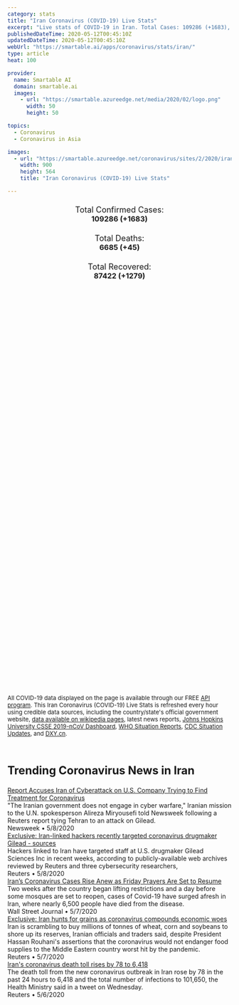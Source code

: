 ```yaml
---
category: stats
title: "Iran Coronavirus (COVID-19) Live Stats"
excerpt: "Live stats of COVID-19 in Iran. Total Cases: 109286 (+1683), Deaths: 6685 (+45), Recoveries: 87422(+1279)."
publishedDateTime: 2020-05-12T00:45:10Z
updatedDateTime: 2020-05-12T00:45:10Z
webUrl: "https://smartable.ai/apps/coronavirus/stats/iran/"
type: article
heat: 100

provider:
  name: Smartable AI
  domain: smartable.ai
  images:
    - url: "https://smartable.azureedge.net/media/2020/02/logo.png"
      width: 50
      height: 50

topics:
  - Coronavirus
  - Coronavirus in Asia

images:
  - url: "https://smartable.azureedge.net/coronavirus/sites/2/2020/iran.jpg"
    width: 900
    height: 564
    title: "Iran Coronavirus (COVID-19) Live Stats"

---
```

<div class="total-stats" style="text-align: center;">
    <h3>
	    <div style="font-size: 18px; font-weight: 400;">Total Confirmed Cases:</div>
	    109286 (<span class='red'>+1683</span>)
    </h3>
    <h3>
	    <div style="font-size: 18px; font-weight: 400;">Total Deaths:</div>
	    6685 (<span class='red'>+45</span>)
    </h3>
    <h3>
	    <div style="font-size: 18px; font-weight: 400;">Total Recovered:</div>
	    87422 (<span class='green'>+1279</span>)
    </h3>
</div>

<script type="text/javascript" src="https://www.gstatic.com/charts/loader.js"></script>

<div id="time_series_chart" style="width: 100%; height: 400px;"></div>
<script type="text/javascript">
  google.charts.load('current', {'packages':['corechart']});
  google.charts.setOnLoadCallback(drawChart);
  function drawChart() {
    var data = google.visualization.arrayToDataTable([
      ['Date', 'Total Cases', 'Total Deaths', 'Total Recovered'],
      ['1/22/2020', 0, 0, 0],['1/23/2020', 0, 0, 0],['1/24/2020', 0, 0, 0],['1/25/2020', 0, 0, 0],['1/26/2020', 0, 0, 0],['1/27/2020', 0, 0, 0],['1/28/2020', 0, 0, 0],['1/29/2020', 0, 0, 0],['1/30/2020', 0, 0, 0],['1/31/2020', 0, 0, 0],['2/1/2020', 0, 0, 0],['2/2/2020', 0, 0, 0],['2/3/2020', 0, 0, 0],['2/4/2020', 0, 0, 0],['2/5/2020', 0, 0, 0],['2/6/2020', 0, 0, 0],['2/7/2020', 0, 0, 0],['2/8/2020', 0, 0, 0],['2/9/2020', 0, 0, 0],['2/10/2020', 0, 0, 0],['2/11/2020', 0, 0, 0],['2/12/2020', 0, 0, 0],['2/13/2020', 0, 0, 0],['2/14/2020', 0, 0, 0],['2/15/2020', 0, 0, 0],['2/16/2020', 0, 0, 0],['2/17/2020', 0, 0, 0],['2/18/2020', 0, 0, 0],['2/19/2020', 2, 2, 0],['2/20/2020', 5, 2, 0],['2/21/2020', 18, 4, 0],['2/22/2020', 28, 5, 0],['2/23/2020', 43, 8, 0],['2/24/2020', 61, 12, 0],['2/25/2020', 95, 16, 0],['2/26/2020', 139, 19, 49],['2/27/2020', 245, 26, 49],['2/28/2020', 388, 34, 73],['2/29/2020', 593, 43, 123],['3/1/2020', 978, 54, 175],['3/2/2020', 1501, 66, 291],['3/3/2020', 2336, 77, 291],['3/4/2020', 2922, 92, 552],['3/5/2020', 3513, 107, 739],['3/6/2020', 4747, 124, 913],['3/7/2020', 5823, 145, 1669],['3/8/2020', 6566, 194, 2134],['3/9/2020', 7161, 237, 2394],['3/10/2020', 8042, 291, 2731],['3/11/2020', 9000, 354, 2959],['3/12/2020', 10075, 429, 3276],['3/13/2020', 11364, 514, 3529],['3/14/2020', 12729, 611, 4339],['3/15/2020', 13938, 724, 4590],['3/16/2020', 14991, 853, 4996],['3/17/2020', 16169, 988, 5389],['3/18/2020', 17361, 1135, 5710],['3/19/2020', 18407, 1284, 5979],['3/20/2020', 19644, 1433, 6745],['3/21/2020', 20610, 1556, 7635],['3/22/2020', 21638, 1685, 7931],['3/23/2020', 23049, 1812, 8376],['3/24/2020', 24811, 1934, 8913],['3/25/2020', 27017, 2077, 9625],['3/26/2020', 29406, 2234, 10457],['3/27/2020', 32332, 2378, 11133],['3/28/2020', 35408, 2517, 11679],['3/29/2020', 38309, 2640, 12391],['3/30/2020', 41495, 2757, 13911],['3/31/2020', 44605, 2898, 14656],['4/1/2020', 47593, 3036, 15473],['4/2/2020', 50468, 3160, 16711],['4/3/2020', 53183, 3294, 17935],['4/4/2020', 55743, 3452, 19736],['4/5/2020', 58226, 3603, 22011],['4/6/2020', 60500, 3739, 24236],['4/7/2020', 62589, 3872, 27039],['4/8/2020', 66220, 4003, 29812],['4/9/2020', 66220, 4110, 32309],['4/10/2020', 68192, 4232, 35465],['4/11/2020', 70029, 4357, 41947],['4/12/2020', 71686, 4474, 43894],['4/13/2020', 73303, 4585, 45983],['4/14/2020', 74877, 4683, 48129],['4/15/2020', 76389, 4777, 49933],['4/16/2020', 77995, 4869, 52229],['4/17/2020', 79494, 4958, 54064],['4/18/2020', 80868, 5031, 55987],['4/19/2020', 82211, 5118, 57023],['4/20/2020', 83505, 5209, 59273],['4/21/2020', 84802, 5297, 60965],['4/22/2020', 85996, 5391, 63113],['4/23/2020', 87026, 5481, 64843],['4/24/2020', 88194, 5574, 66599],['4/25/2020', 89328, 5650, 68193],['4/26/2020', 90481, 5710, 69657],['4/27/2020', 91472, 5806, 70933],['4/28/2020', 92584, 5877, 72439],['4/29/2020', 93657, 5957, 73791],['4/30/2020', 94640, 6028, 75103],['5/1/2020', 95544, 6092, 76226],['5/2/2020', 96448, 6156, 77350],['5/3/2020', 97424, 6203, 78422],['5/4/2020', 98647, 6277, 79379],['5/5/2020', 99970, 6340, 80475],['5/6/2020', 101650, 6418, 81587],['5/7/2020', 103135, 6486, 82744],['5/8/2020', 104691, 6541, 83837],['5/9/2020', 106220, 6589, 85064],['5/10/2020', 107603, 6640, 86143],['5/11/2020', 109286, 6685, 87422],
    ]);
    var options = {
      curveType: 'none',
      chartArea: {'width': '80%', 'height': '80%'},
      legend: { position: 'top' },
      lineWidth: 5,
      colors: ['#f60109', '#444444', '#81B71F']
    };
    var chart = new google.visualization.LineChart(document.getElementById('time_series_chart'));
    chart.draw(data, options);
  }
</script>

<div id="geo_chart" style="width: 100%; height: 500px;"></div>
<script type="text/javascript">
  google.charts.load('current', {
    'packages':['geochart'],
    'mapsApiKey': 'AIzaSyDk1HhVhLaveyKrUhhHZ5YwzIpEcbdal6U'
  });
  google.charts.setOnLoadCallback(drawRegionsMap);
  function drawRegionsMap() {
    var data = google.visualization.arrayToDataTable([
      ['Location', 'Total Cases', 'Total Deaths'],
      ["Iran", 109286, 6685]
    ]);
    var options = {
      backgroundColor: {fill:'transparent',stroke:'#FFF' ,strokeWidth:0 }, 
      region: 'IR',
      resolution: 'countries', 
      legend: 'none',
      colorAxis: {
          colors: ['#FFE2E2', '#f60109']
      }
    };
    var chart = new google.visualization.GeoChart(document.getElementById('geo_chart'));
    chart.draw(data, options);
  };
</script>



<span style="font-size: 13px">All COVID-19 data displayed on the page is available through our FREE <a href="https://developer.smartable.ai">API program</a>. This Iran Coronavirus (COVID-19) Live Stats is refreshed every hour using credible data sources, including the country/state's official government website, <a href="https://en.wikipedia.org/wiki/2019%E2%80%9320_coronavirus_pandemic" target="_blank">data available on wikipedia pages</a>, latest news reports, <a href="https://systems.jhu.edu/research/public-health/ncov/" target="_blank">Johns Hopkins University CSSE 2019-nCoV Dashboard</a>, <a href="https://www.who.int/emergencies/diseases/novel-coronavirus-2019/situation-reports" target="_blank">WHO Situation Reports</a>, <a href="https://www.cdc.gov/coronavirus/2019-ncov/index.html" target="_blank">CDC Situation Updates</a>, and <a href="https://ncov.dxy.cn/ncovh5/view/pneumonia" target="_blank">DXY.cn</a>.</span>


<h2 id="news" class="center" style="margin-top: 60px; font-size: 25px;">Trending Coronavirus News in Iran</h2>
<div class="row">
<div class="col-md-6 col-sm-12">
  <div class="content-card">
	<a href="https://www.newsweek.com/report-accuses-iran-attack-drug-company-coronavirus-1502838"><div class="card-image" style="background-image: url(https://d.newsweek.com/en/full/1588511/gilead-cyber-attack-iran-remdesivir.jpg)"></div></a>
	<div class="content">
		<div class="card-title"><a href="https://www.newsweek.com/report-accuses-iran-attack-drug-company-coronavirus-1502838">Report Accuses Iran of Cyberattack on U.S. Company Trying to Find Treatment for Coronavirus</a></div>
		<div class="card-excerpt">"The Iranian government does not engage in cyber warfare," Iranian mission to the U.N. spokesperson Alireza Miryousefi told Newsweek following a Reuters report tying Tehran to an attack on Gilead.</div>
		<div class="card-meta">
			<span class="card-provider">Newsweek</span> • <span class="card-date">5/8/2020</span>
		</div>
	</div>
  </div>
</div>
<div class="col-md-6 col-sm-12">
  <div class="content-card">
	<a href="https://www.reuters.com/article/us-healthcare-coronavirus-gilead-iran-ex-idUSKBN22K2EV"><div class="card-image" style="background-image: url(https://s4.reutersmedia.net/resources/r/?m=02&d=20200508&t=2&i=1517969081&w=&fh=545px&fw=&ll=&pl=&sq=&r=LYNXMPEG471IY)"></div></a>
	<div class="content">
		<div class="card-title"><a href="https://www.reuters.com/article/us-healthcare-coronavirus-gilead-iran-ex-idUSKBN22K2EV">Exclusive: Iran-linked hackers recently targeted coronavirus drugmaker Gilead - sources</a></div>
		<div class="card-excerpt">Hackers linked to Iran have targeted staff at U.S. drugmaker Gilead Sciences Inc in recent weeks, according to publicly-available web archives reviewed by Reuters and three cybersecurity researchers,</div>
		<div class="card-meta">
			<span class="card-provider">Reuters</span> • <span class="card-date">5/8/2020</span>
		</div>
	</div>
  </div>
</div>
<div class="col-md-6 col-sm-12">
  <div class="content-card">
	<a href="https://www.wsj.com/articles/irans-coronavirus-cases-rise-anew-as-friday-prayers-are-set-to-resume-11588870093"><div class="card-image" style="background-image: url(https://images.wsj.net/im-184319/social)"></div></a>
	<div class="content">
		<div class="card-title"><a href="https://www.wsj.com/articles/irans-coronavirus-cases-rise-anew-as-friday-prayers-are-set-to-resume-11588870093">Iran’s Coronavirus Cases Rise Anew as Friday Prayers Are Set to Resume</a></div>
		<div class="card-excerpt">Two weeks after the country began lifting restrictions and a day before some mosques are set to reopen, cases of Covid-19 have surged afresh in Iran, where nearly 6,500 people have died from the disease.</div>
		<div class="card-meta">
			<span class="card-provider">Wall Street Journal</span> • <span class="card-date">5/7/2020</span>
		</div>
	</div>
  </div>
</div>
<div class="col-md-6 col-sm-12">
  <div class="content-card">
	<a href="https://www.reuters.com/article/us-health-coronavirus-iran-grains-exclus-idUSKBN22J233"><div class="card-image" style="background-image: url(https://s2.reutersmedia.net/resources/r/?m=02&d=20200507&t=2&i=1517812534&w=&fh=545px&fw=&ll=&pl=&sq=&r=LYNXMPEG4616D)"></div></a>
	<div class="content">
		<div class="card-title"><a href="https://www.reuters.com/article/us-health-coronavirus-iran-grains-exclus-idUSKBN22J233">Exclusive: Iran hunts for grains as coronavirus compounds economic woes</a></div>
		<div class="card-excerpt">Iran is scrambling to buy millions of tonnes of wheat, corn and soybeans to shore up its reserves, Iranian officials and traders said, despite President Hassan Rouhani's assertions that the coronavirus would not endanger food supplies to the Middle Eastern country worst hit by the pandemic.</div>
		<div class="card-meta">
			<span class="card-provider">Reuters</span> • <span class="card-date">5/7/2020</span>
		</div>
	</div>
  </div>
</div>
<div class="col-md-6 col-sm-12">
  <div class="content-card">
	<a href="https://www.reuters.com/article/us-health-coronavirus-iran-idUSKBN22I1CH"><div class="card-image" style="background-image: url(https://s1.reutersmedia.net/resources/r/?m=02&d=20200506&t=2&i=1517636961&w=&fh=545px&fw=&ll=&pl=&sq=&r=LYNXMPEG450S1)"></div></a>
	<div class="content">
		<div class="card-title"><a href="https://www.reuters.com/article/us-health-coronavirus-iran-idUSKBN22I1CH">Iran's coronavirus death toll rises by 78 to 6,418</a></div>
		<div class="card-excerpt">The death toll from the new coronavirus outbreak in Iran rose by 78 in the past 24 hours to 6,418 and the total number of infections to 101,650, the Health Ministry said in a tweet on Wednesday.</div>
		<div class="card-meta">
			<span class="card-provider">Reuters</span> • <span class="card-date">5/6/2020</span>
		</div>
	</div>
  </div>
</div>

</div>

